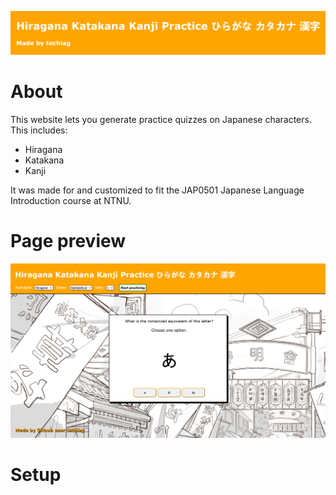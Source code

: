 ![](https://github.com/techiag/hiragana-katakana-kanji-practice/blob/main/icons/hiragana-karatana-kanji-github-readme-photo.PNG)

# About
This website lets you generate practice quizzes on Japanese characters. This includes:
- Hiragana
- Katakana
- Kanji

It was made for and customized to fit the JAP0501 Japanese Language Introduction course at NTNU.

# Page preview
![](https://github.com/techiag/hiragana-katakana-kanji-practice/blob/main/icons/hiragana-katakana-kanji-practice-example-page-version2.PNG)

# Setup
